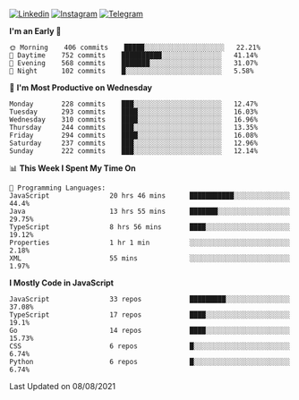 [![Linkedin](https://img.shields.io/badge/-Archie-blue?style=flat-square&labelColor=gray&logo=Linkedin&logoColor=white&link=https://www.linkedin.com/in/archisdi)](https://www.linkedin.com/in/archisdi)
[![Instagram](https://img.shields.io/badge/-@archisdi-orange?style=flat-square&labelColor=gray&logo=Instagram&logoColor=white&link=https://www.instagram.com/archisdi)](https://www.instagram.com/archisdi)
[![Telegram](https://img.shields.io/badge/-aai-informational?style=flat-square&labelColor=gray&logo=telegram&logoColor=white&link=https://t.me/archisdi)](https://t.me/archisdi)

<!--START_SECTION:waka-->
**I'm an Early 🐤** 

```text
🌞 Morning    406 commits    █████░░░░░░░░░░░░░░░░░░░░   22.21% 
🌆 Daytime    752 commits    ██████████░░░░░░░░░░░░░░░   41.14% 
🌃 Evening    568 commits    ███████░░░░░░░░░░░░░░░░░░   31.07% 
🌙 Night      102 commits    █░░░░░░░░░░░░░░░░░░░░░░░░   5.58%

```
📅 **I'm Most Productive on Wednesday** 

```text
Monday       228 commits    ███░░░░░░░░░░░░░░░░░░░░░░   12.47% 
Tuesday      293 commits    ████░░░░░░░░░░░░░░░░░░░░░   16.03% 
Wednesday    310 commits    ████░░░░░░░░░░░░░░░░░░░░░   16.96% 
Thursday     244 commits    ███░░░░░░░░░░░░░░░░░░░░░░   13.35% 
Friday       294 commits    ████░░░░░░░░░░░░░░░░░░░░░   16.08% 
Saturday     237 commits    ███░░░░░░░░░░░░░░░░░░░░░░   12.96% 
Sunday       222 commits    ███░░░░░░░░░░░░░░░░░░░░░░   12.14%

```


📊 **This Week I Spent My Time On** 

```text
💬 Programming Languages: 
JavaScript               20 hrs 46 mins      ███████████░░░░░░░░░░░░░░   44.4% 
Java                     13 hrs 55 mins      ███████░░░░░░░░░░░░░░░░░░   29.75% 
TypeScript               8 hrs 56 mins       ████░░░░░░░░░░░░░░░░░░░░░   19.12% 
Properties               1 hr 1 min          ░░░░░░░░░░░░░░░░░░░░░░░░░   2.18% 
XML                      55 mins             ░░░░░░░░░░░░░░░░░░░░░░░░░   1.97%

```

**I Mostly Code in JavaScript** 

```text
JavaScript               33 repos            █████████░░░░░░░░░░░░░░░░   37.08% 
TypeScript               17 repos            ████░░░░░░░░░░░░░░░░░░░░░   19.1% 
Go                       14 repos            ████░░░░░░░░░░░░░░░░░░░░░   15.73% 
CSS                      6 repos             █░░░░░░░░░░░░░░░░░░░░░░░░   6.74% 
Python                   6 repos             █░░░░░░░░░░░░░░░░░░░░░░░░   6.74%

```



 Last Updated on 08/08/2021
<!--END_SECTION:waka-->